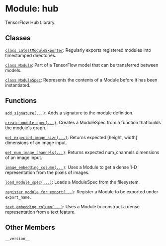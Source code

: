 <div itemscope itemtype="http://developers.google.com/ReferenceObject">
<meta itemprop="name" content="hub" />
<meta itemprop="property" content="__version__"/>
</div>

# Module: hub

TensorFlow Hub Library.

## Classes

[`class LatestModuleExporter`](./hub/LatestModuleExporter.md): Regularly exports registered modules into timestamped directories.

[`class Module`](./hub/Module.md): Part of a TensorFlow model that can be transferred between models.

[`class ModuleSpec`](./hub/ModuleSpec.md): Represents the contents of a Module before it has been instantiated.

## Functions

[`add_signature(...)`](./hub/add_signature.md): Adds a signature to the module definition.

[`create_module_spec(...)`](./hub/create_module_spec.md): Creates a ModuleSpec from a function that builds the module's graph.

[`get_expected_image_size(...)`](./hub/get_expected_image_size.md): Returns expected [height, width] dimensions of an image input.

[`get_num_image_channels(...)`](./hub/get_num_image_channels.md): Returns expected num_channels dimensions of an image input.

[`image_embedding_column(...)`](./hub/image_embedding_column.md): Uses a Module to get a dense 1-D representation from the pixels of images.

[`load_module_spec(...)`](./hub/load_module_spec.md): Loads a ModuleSpec from the filesystem.

[`register_module_for_export(...)`](./hub/register_module_for_export.md): Register a Module to be exported under `export_name`.

[`text_embedding_column(...)`](./hub/text_embedding_column.md): Uses a Module to construct a dense representation from a text feature.

## Other Members

`__version__`

